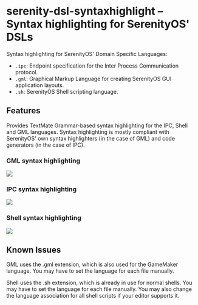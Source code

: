 # serenity-dsl-syntaxhighlight – Syntax highlighting for SerenityOS' DSLs

Syntax highlighting for SerenityOS' Domain Specific Languages:

* `.ipc`: Endpoint specification for the Inter Process Communication protocol.
* `.gml`: Graphical Markup Language for creating SerenityOS GUI application layouts.
* `.sh`: SerenityOS Shell scripting language.

## Features

Provides TextMate Grammar-based syntax highlighting for the IPC, Shell and GML languages. Syntax highlighting is mostly compliant with SerenityOS' own syntax highlighters (in the case of GML) and code generators (in the case of IPC).

### GML syntax highlighting
![](./img/gml-highlight.png)
### IPC syntax highlighting
![](./img/ipc-highlight.png)

### Shell syntax highlighting
![](./img/shell-highlight.png)

## Known Issues

GML uses the .gml extension, which is also used for the GameMaker language. You may have to set the language for each file manually.

Shell uses the .sh extension, which is already in use for normal shells. You may have to set the language for each file manually.
You may also change the language association for all shell scripts if your editor supports it.
